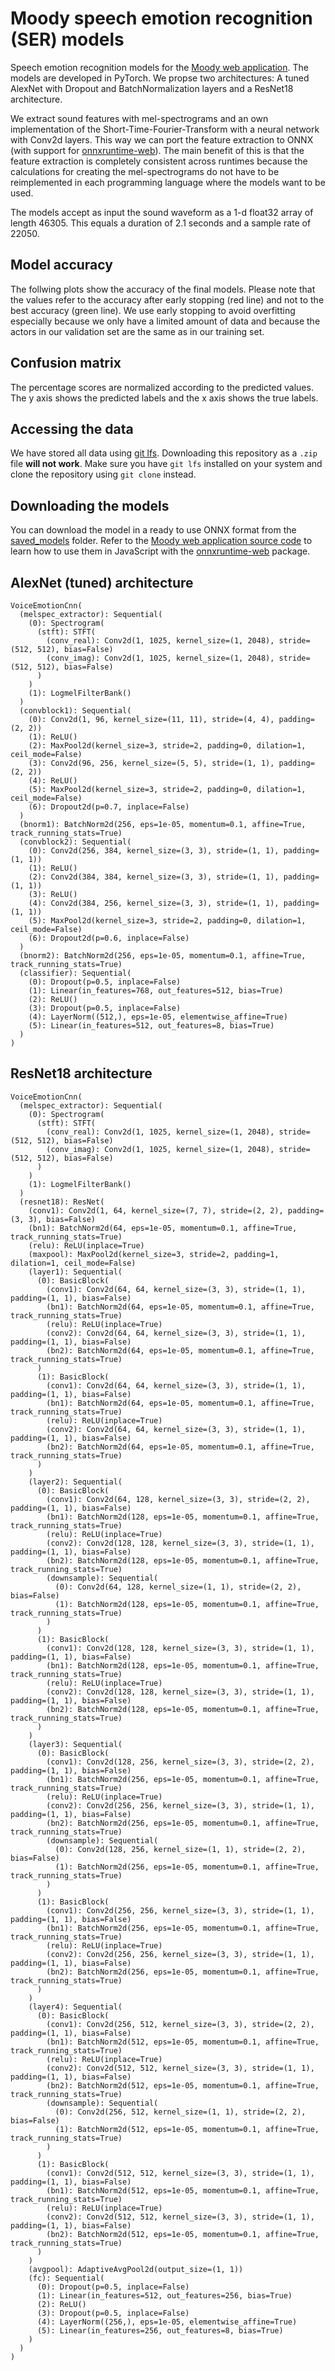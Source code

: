 # Moody speech emotion recognition (SER) models
Speech emotion recognition models for the [Moody web application](https://github.com/COINS-SS21/moody). The models are developed in PyTorch. We propse two architectures: A tuned AlexNet with Dropout and BatchNormalization layers and a ResNet18 architecture.

We extract sound features with mel-spectrograms and an own implementation of the Short-Time-Fourier-Transform with a neural network with Conv2d layers. This way we can port the feature extraction to ONNX (with support for [onnxruntime-web](https://github.com/microsoft/onnxruntime/tree/master/js/web)). The main benefit of this is that the feature extraction is completely consistent across runtimes because the calculations for creating the mel-spectrograms do not have to be reimplemented in each programming language where the models want to be used.

The models accept as input the sound waveform as a 1-d float32 array of length 46305. This equals a duration of 2.1 seconds and a sample rate of 22050.

## Model accuracy
The follwing plots show the accuracy of the final models. Please note that the values refer to the accuracy after early stopping (red line) and not to the best accuracy (green line). We use early stopping to avoid overfitting especially because we only have a limited amount of data and because the actors in our validation set are the same as in our training set.

## Confusion matrix
The percentage scores are normalized according to the predicted values. The y axis shows the predicted labels and the x axis shows the true labels.

## Accessing the data
We have stored all data using [git lfs](https://git-lfs.github.com/). Downloading this repository as a `.zip` file **will not work**. Make sure you have `git lfs` installed on your system and clone the repository using `git clone` instead.

## Downloading the models
You can download the model in a ready to use ONNX format from the [saved_models](/saved_models) folder. Refer to the [Moody web application source code](https://github.com/COINS-SS21/moody) to learn how to use them in JavaScript with the [onnxruntime-web](https://github.com/microsoft/onnxruntime/tree/master/js/web) package.

## AlexNet (tuned) architecture
```
VoiceEmotionCnn(
  (melspec_extractor): Sequential(
    (0): Spectrogram(
      (stft): STFT(
        (conv_real): Conv2d(1, 1025, kernel_size=(1, 2048), stride=(512, 512), bias=False)
        (conv_imag): Conv2d(1, 1025, kernel_size=(1, 2048), stride=(512, 512), bias=False)
      )
    )
    (1): LogmelFilterBank()
  )
  (convblock1): Sequential(
    (0): Conv2d(1, 96, kernel_size=(11, 11), stride=(4, 4), padding=(2, 2))
    (1): ReLU()
    (2): MaxPool2d(kernel_size=3, stride=2, padding=0, dilation=1, ceil_mode=False)
    (3): Conv2d(96, 256, kernel_size=(5, 5), stride=(1, 1), padding=(2, 2))
    (4): ReLU()
    (5): MaxPool2d(kernel_size=3, stride=2, padding=0, dilation=1, ceil_mode=False)
    (6): Dropout2d(p=0.7, inplace=False)
  )
  (bnorm1): BatchNorm2d(256, eps=1e-05, momentum=0.1, affine=True, track_running_stats=True)
  (convblock2): Sequential(
    (0): Conv2d(256, 384, kernel_size=(3, 3), stride=(1, 1), padding=(1, 1))
    (1): ReLU()
    (2): Conv2d(384, 384, kernel_size=(3, 3), stride=(1, 1), padding=(1, 1))
    (3): ReLU()
    (4): Conv2d(384, 256, kernel_size=(3, 3), stride=(1, 1), padding=(1, 1))
    (5): MaxPool2d(kernel_size=3, stride=2, padding=0, dilation=1, ceil_mode=False)
    (6): Dropout2d(p=0.6, inplace=False)
  )
  (bnorm2): BatchNorm2d(256, eps=1e-05, momentum=0.1, affine=True, track_running_stats=True)
  (classifier): Sequential(
    (0): Dropout(p=0.5, inplace=False)
    (1): Linear(in_features=768, out_features=512, bias=True)
    (2): ReLU()
    (3): Dropout(p=0.5, inplace=False)
    (4): LayerNorm((512,), eps=1e-05, elementwise_affine=True)
    (5): Linear(in_features=512, out_features=8, bias=True)
  )
)
```

## ResNet18 architecture
```
VoiceEmotionCnn(
  (melspec_extractor): Sequential(
    (0): Spectrogram(
      (stft): STFT(
        (conv_real): Conv2d(1, 1025, kernel_size=(1, 2048), stride=(512, 512), bias=False)
        (conv_imag): Conv2d(1, 1025, kernel_size=(1, 2048), stride=(512, 512), bias=False)
      )
    )
    (1): LogmelFilterBank()
  )
  (resnet18): ResNet(
    (conv1): Conv2d(1, 64, kernel_size=(7, 7), stride=(2, 2), padding=(3, 3), bias=False)
    (bn1): BatchNorm2d(64, eps=1e-05, momentum=0.1, affine=True, track_running_stats=True)
    (relu): ReLU(inplace=True)
    (maxpool): MaxPool2d(kernel_size=3, stride=2, padding=1, dilation=1, ceil_mode=False)
    (layer1): Sequential(
      (0): BasicBlock(
        (conv1): Conv2d(64, 64, kernel_size=(3, 3), stride=(1, 1), padding=(1, 1), bias=False)
        (bn1): BatchNorm2d(64, eps=1e-05, momentum=0.1, affine=True, track_running_stats=True)
        (relu): ReLU(inplace=True)
        (conv2): Conv2d(64, 64, kernel_size=(3, 3), stride=(1, 1), padding=(1, 1), bias=False)
        (bn2): BatchNorm2d(64, eps=1e-05, momentum=0.1, affine=True, track_running_stats=True)
      )
      (1): BasicBlock(
        (conv1): Conv2d(64, 64, kernel_size=(3, 3), stride=(1, 1), padding=(1, 1), bias=False)
        (bn1): BatchNorm2d(64, eps=1e-05, momentum=0.1, affine=True, track_running_stats=True)
        (relu): ReLU(inplace=True)
        (conv2): Conv2d(64, 64, kernel_size=(3, 3), stride=(1, 1), padding=(1, 1), bias=False)
        (bn2): BatchNorm2d(64, eps=1e-05, momentum=0.1, affine=True, track_running_stats=True)
      )
    )
    (layer2): Sequential(
      (0): BasicBlock(
        (conv1): Conv2d(64, 128, kernel_size=(3, 3), stride=(2, 2), padding=(1, 1), bias=False)
        (bn1): BatchNorm2d(128, eps=1e-05, momentum=0.1, affine=True, track_running_stats=True)
        (relu): ReLU(inplace=True)
        (conv2): Conv2d(128, 128, kernel_size=(3, 3), stride=(1, 1), padding=(1, 1), bias=False)
        (bn2): BatchNorm2d(128, eps=1e-05, momentum=0.1, affine=True, track_running_stats=True)
        (downsample): Sequential(
          (0): Conv2d(64, 128, kernel_size=(1, 1), stride=(2, 2), bias=False)
          (1): BatchNorm2d(128, eps=1e-05, momentum=0.1, affine=True, track_running_stats=True)
        )
      )
      (1): BasicBlock(
        (conv1): Conv2d(128, 128, kernel_size=(3, 3), stride=(1, 1), padding=(1, 1), bias=False)
        (bn1): BatchNorm2d(128, eps=1e-05, momentum=0.1, affine=True, track_running_stats=True)
        (relu): ReLU(inplace=True)
        (conv2): Conv2d(128, 128, kernel_size=(3, 3), stride=(1, 1), padding=(1, 1), bias=False)
        (bn2): BatchNorm2d(128, eps=1e-05, momentum=0.1, affine=True, track_running_stats=True)
      )
    )
    (layer3): Sequential(
      (0): BasicBlock(
        (conv1): Conv2d(128, 256, kernel_size=(3, 3), stride=(2, 2), padding=(1, 1), bias=False)
        (bn1): BatchNorm2d(256, eps=1e-05, momentum=0.1, affine=True, track_running_stats=True)
        (relu): ReLU(inplace=True)
        (conv2): Conv2d(256, 256, kernel_size=(3, 3), stride=(1, 1), padding=(1, 1), bias=False)
        (bn2): BatchNorm2d(256, eps=1e-05, momentum=0.1, affine=True, track_running_stats=True)
        (downsample): Sequential(
          (0): Conv2d(128, 256, kernel_size=(1, 1), stride=(2, 2), bias=False)
          (1): BatchNorm2d(256, eps=1e-05, momentum=0.1, affine=True, track_running_stats=True)
        )
      )
      (1): BasicBlock(
        (conv1): Conv2d(256, 256, kernel_size=(3, 3), stride=(1, 1), padding=(1, 1), bias=False)
        (bn1): BatchNorm2d(256, eps=1e-05, momentum=0.1, affine=True, track_running_stats=True)
        (relu): ReLU(inplace=True)
        (conv2): Conv2d(256, 256, kernel_size=(3, 3), stride=(1, 1), padding=(1, 1), bias=False)
        (bn2): BatchNorm2d(256, eps=1e-05, momentum=0.1, affine=True, track_running_stats=True)
      )
    )
    (layer4): Sequential(
      (0): BasicBlock(
        (conv1): Conv2d(256, 512, kernel_size=(3, 3), stride=(2, 2), padding=(1, 1), bias=False)
        (bn1): BatchNorm2d(512, eps=1e-05, momentum=0.1, affine=True, track_running_stats=True)
        (relu): ReLU(inplace=True)
        (conv2): Conv2d(512, 512, kernel_size=(3, 3), stride=(1, 1), padding=(1, 1), bias=False)
        (bn2): BatchNorm2d(512, eps=1e-05, momentum=0.1, affine=True, track_running_stats=True)
        (downsample): Sequential(
          (0): Conv2d(256, 512, kernel_size=(1, 1), stride=(2, 2), bias=False)
          (1): BatchNorm2d(512, eps=1e-05, momentum=0.1, affine=True, track_running_stats=True)
        )
      )
      (1): BasicBlock(
        (conv1): Conv2d(512, 512, kernel_size=(3, 3), stride=(1, 1), padding=(1, 1), bias=False)
        (bn1): BatchNorm2d(512, eps=1e-05, momentum=0.1, affine=True, track_running_stats=True)
        (relu): ReLU(inplace=True)
        (conv2): Conv2d(512, 512, kernel_size=(3, 3), stride=(1, 1), padding=(1, 1), bias=False)
        (bn2): BatchNorm2d(512, eps=1e-05, momentum=0.1, affine=True, track_running_stats=True)
      )
    )
    (avgpool): AdaptiveAvgPool2d(output_size=(1, 1))
    (fc): Sequential(
      (0): Dropout(p=0.5, inplace=False)
      (1): Linear(in_features=512, out_features=256, bias=True)
      (2): ReLU()
      (3): Dropout(p=0.5, inplace=False)
      (4): LayerNorm((256,), eps=1e-05, elementwise_affine=True)
      (5): Linear(in_features=256, out_features=8, bias=True)
    )
  )
)
```

